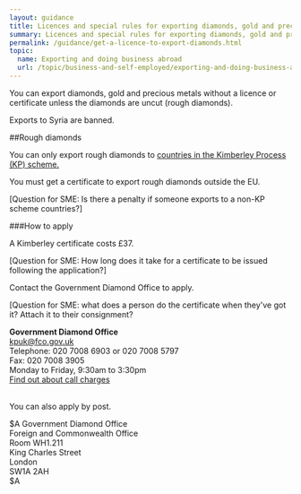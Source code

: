 ```yaml
---
layout: guidance
title: Licences and special rules for exporting diamonds, gold and precious metals
summary: Licences and special rules for exporting diamonds, gold and precious metals.
permalink: /guidance/get-a-licence-to-export-diamonds.html
topic:
  name: Exporting and doing business abroad
  url: /topic/business-and-self-employed/exporting-and-doing-business-abroad.html
---
```


You can export diamonds, gold and precious metals without a licence or certificate unless the diamonds are uncut (rough diamonds).

Exports to Syria are banned.

##Rough diamonds

You can only export rough diamonds to [countries in the Kimberley Process (KP) scheme.](https://www.kimberleyprocess.com/en/kp-participants-and-observers)

You must get a certificate to export rough diamonds outside the EU.

[Question for SME: Is there a penalty if someone exports to a non-KP scheme countries?]

###How to apply

A Kimberley certificate costs £37. 

[Question for SME: How long does it take for a certificate to be issued following the application?]

Contact the Government Diamond Office to apply.

[Question for SME: what does a person do the certificate when they've got it? Attach it to their consignment?


**Government Diamond Office**  
<kpuk@fco.gov.uk>  
Telephone: 020 7008 6903 or 020 7008 5797  
Fax: 020 7008 3905  
Monday to Friday, 9:30am to 3:30pm  
[Find out about call charges](/call-charges)  

<br>
You can also apply by post.

$A
Government Diamond Office  
Foreign and Commonwealth Office  
Room WH1.211  
King Charles Street  
London  
SW1A 2AH  
$A


